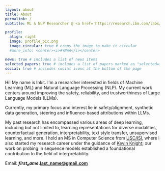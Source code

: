 ```yaml
---
layout: about
title: About
permalink: /
subtitle: ML & NLP Researcher @ <a href='https://research.ibm.com/labs/yorktown-heights'>IBM Research</a>, New York

profile:
  align: right
  image: profile_pic.png
  image_circular: true # crops the image to make it circular
  #more_info: <center><i>#YNWA</i></center>

news: true # includes a list of news items
selected_papers: true # includes a list of papers marked as "selected={true}"
social: true # includes social icons at the bottom of the page
---
```


Hi! My name is Inkit. I'm a researcher interested in fields of Machine Learning (ML) and Natural Language Processing (NLP). My current work centers around improving the safety, reliability, and trustworthiness of Large Language Models (LLMs).

Currently, my primary focus and interest lie in safety/alignment, synthetic data generation, steering and influence-based attributions within LLMs.

My past research has encompassed various areas of deep learning, including but not limited to, learning representations for diverse modalities, counterfactual generation, interpretability, text style transfer, unsupervised learning, and more. I hold an MS in Computer Science from <a href="https://www.cs.usc.edu">USC/ISI</a>, where I also started my research career under the guidance of <a href="https://kevincrawfordknight.github.io">Kevin Knight</a>; our work on probing in sequence models established a foundational contribution to the field of interpretability.

Email: <b>$first_name.$last_name@gmail.com</b>

